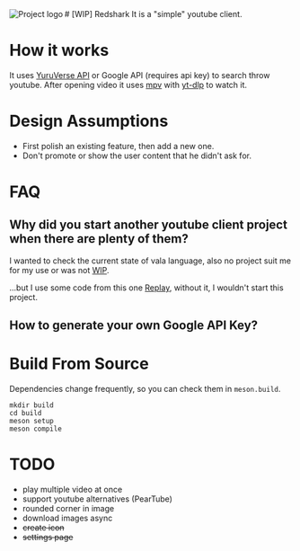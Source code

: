 <img align="left" alt="Project logo" src="data/icons/app.drey.Redshark.svg" />
# [WIP] Redshark
It is a "simple" youtube client.

# How it works
It uses [YuruVerse API](https://funami.tech) or Google API (requires api key) to search throw youtube.
After opening video it uses [mpv](https://mpv.io) with [yt-dlp](https://github.com/yt-dlp/yt-dlp) to watch it.

# Design Assumptions
* First polish an existing feature,
then add a new one.
* Don't promote or show the user content that he didn't ask for.

# FAQ
## Why did you start another youtube client project when there are plenty of them?
I wanted to check the current state of vala language, also no project suit me for my use or was not [WIP](https://dont-ship.it/).

...but I use some code from this one [Replay](https://github.com/nahuelwexd/Replay), without it, I wouldn't start this project.
## How to generate your own Google API Key?

# Build From Source
Dependencies change frequently,
so you can check them in `meson.build`.

```
mkdir build
cd build
meson setup
meson compile
```

# TODO
* play multiple video at once
* support youtube alternatives (PearTube)
* rounded corner in image
* download images async
* ~~create icon~~
* ~~settings page~~

